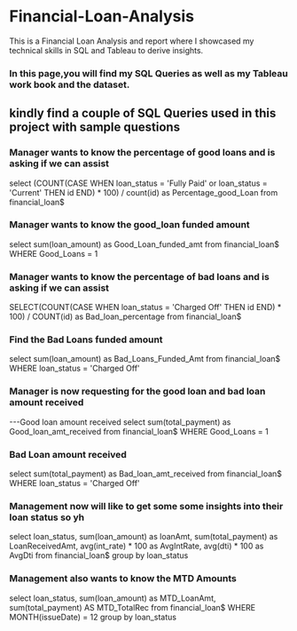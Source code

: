 # Financial-Loan-Analysis
This is a Financial Loan Analysis and report where I showcased my technical skills in SQL and Tableau to derive insights.

### In this page,you will find my SQL Queries as well as my Tableau work book and the dataset. 



## kindly find a couple of SQL Queries used in this project with sample questions


### Manager wants to know the percentage of good loans and is asking if we can assist

select (COUNT(CASE
WHEN loan_status = 'Fully Paid' or loan_status = 'Current' THEN id END) * 100) / 
count(id)
as Percentage_good_Loan from financial_loan$

### Manager wants to know the good_loan funded amount
select sum(loan_amount) as Good_Loan_funded_amt from financial_loan$ WHERE Good_Loans = 1

### Manager wants to know the percentage of bad loans and is asking if we can assist
SELECT(COUNT(CASE
WHEN loan_status = 'Charged Off' THEN id END) * 100) / COUNT(id) as Bad_loan_percentage from financial_loan$


### Find the Bad Loans funded amount
select sum(loan_amount) as Bad_Loans_Funded_Amt from financial_loan$ WHERE loan_status = 'Charged Off'



### Manager is now requesting for the good loan and bad loan amount received
---Good loan amount received
select sum(total_payment) as Good_loan_amt_received from financial_loan$ WHERE Good_Loans = 1

### Bad Loan amount received
select sum(total_payment) as Bad_loan_amt_received from financial_loan$ WHERE loan_status = 'Charged Off'

### Management now will like to get some some insights into their loan status so yh
select loan_status, sum(loan_amount) as loanAmt, sum(total_payment) as LoanReceivedAmt, avg(int_rate) * 100 as AvgIntRate, avg(dti) * 100 as AvgDti from financial_loan$
group by loan_status

### Management also wants to know the MTD Amounts
select loan_status, sum(loan_amount) as MTD_LoanAmt, sum(total_payment) AS MTD_TotalRec from financial_loan$ WHERE MONTH(issueDate) = 12
group by loan_status
